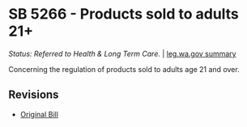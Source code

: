 # SB 5266 - Products sold to adults 21+
*Status: Referred to Health & Long Term Care.* | [leg.wa.gov summary](https://app.leg.wa.gov/billsummary?BillNumber=5266&Year=2021)

Concerning the regulation of products sold to adults age 21 and over.

## Revisions
* [Original Bill](1/)